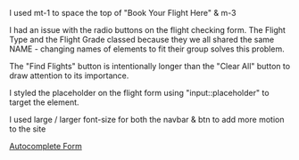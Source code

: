 I used mt-1 to space the top of "Book Your Flight Here" & m-3

I had an issue with the radio buttons on the flight checking form. The Flight Type and the Flight Grade classed because they we all shared the same NAME - changing names of elements to fit their group solves this problem.

The "Find Flights" button is intentionally longer than the "Clear All" button to draw attention to its importance.

I styled the placeholder on the flight form using "input::placeholder" to target the element.

I used large / larger font-size for both the navbar & btn to add more motion to the site

[Autocomplete Form](https://developers.google.com/maps/documentation/javascript/legacy/supported_types#table3)

